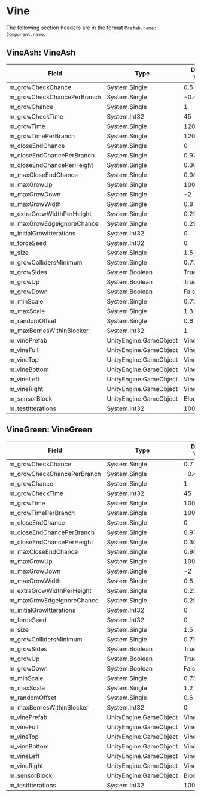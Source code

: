 # Vine

The following section headers are in the format `Prefab.name: Component.name`.

## VineAsh: VineAsh

|Field|Type|Default Value|
|-----|----|-------------|
|m_growCheckChance|System.Single|0.5|
|m_growCheckChancePerBranch|System.Single|-0.495|
|m_growChance|System.Single|1|
|m_growCheckTime|System.Int32|45|
|m_growTime|System.Single|120|
|m_growTimePerBranch|System.Single|120|
|m_closeEndChance|System.Single|0|
|m_closeEndChancePerBranch|System.Single|0.973|
|m_closeEndChancePerHeight|System.Single|0.305|
|m_maxCloseEndChance|System.Single|0.98|
|m_maxGrowUp|System.Single|1000|
|m_maxGrowDown|System.Single|-2|
|m_maxGrowWidth|System.Single|0.8|
|m_extraGrowWidthPerHeight|System.Single|0.25|
|m_maxGrowEdgeIgnoreChance|System.Single|0.291|
|m_initialGrowItterations|System.Int32|0|
|m_forceSeed|System.Int32|0|
|m_size|System.Single|1.5|
|m_growCollidersMinimum|System.Single|0.75|
|m_growSides|System.Boolean|True|
|m_growUp|System.Boolean|True|
|m_growDown|System.Boolean|False|
|m_minScale|System.Single|0.75|
|m_maxScale|System.Single|1.3|
|m_randomOffset|System.Single|0.6|
|m_maxBerriesWithinBlocker|System.Int32|1|
|m_vinePrefab|UnityEngine.GameObject|VineAsh|
|m_vineFull|UnityEngine.GameObject|VineFull|
|m_vineTop|UnityEngine.GameObject|VineTop|
|m_vineBottom|UnityEngine.GameObject|VineBottom|
|m_vineLeft|UnityEngine.GameObject|VineLeft|
|m_vineRight|UnityEngine.GameObject|VineRight|
|m_sensorBlock|UnityEngine.GameObject|BlockSensor|
|m_testItterations|System.Int32|100|

## VineGreen: VineGreen

|Field|Type|Default Value|
|-----|----|-------------|
|m_growCheckChance|System.Single|0.7|
|m_growCheckChancePerBranch|System.Single|-0.495|
|m_growChance|System.Single|1|
|m_growCheckTime|System.Int32|45|
|m_growTime|System.Single|100|
|m_growTimePerBranch|System.Single|100|
|m_closeEndChance|System.Single|0|
|m_closeEndChancePerBranch|System.Single|0.973|
|m_closeEndChancePerHeight|System.Single|0.305|
|m_maxCloseEndChance|System.Single|0.98|
|m_maxGrowUp|System.Single|1000|
|m_maxGrowDown|System.Single|-2|
|m_maxGrowWidth|System.Single|0.8|
|m_extraGrowWidthPerHeight|System.Single|0.25|
|m_maxGrowEdgeIgnoreChance|System.Single|0.291|
|m_initialGrowItterations|System.Int32|0|
|m_forceSeed|System.Int32|0|
|m_size|System.Single|1.5|
|m_growCollidersMinimum|System.Single|0.75|
|m_growSides|System.Boolean|True|
|m_growUp|System.Boolean|True|
|m_growDown|System.Boolean|False|
|m_minScale|System.Single|0.75|
|m_maxScale|System.Single|1.2|
|m_randomOffset|System.Single|0.6|
|m_maxBerriesWithinBlocker|System.Int32|0|
|m_vinePrefab|UnityEngine.GameObject|VineGreen|
|m_vineFull|UnityEngine.GameObject|VineFull|
|m_vineTop|UnityEngine.GameObject|VineTop|
|m_vineBottom|UnityEngine.GameObject|VineBottom|
|m_vineLeft|UnityEngine.GameObject|VineLeft|
|m_vineRight|UnityEngine.GameObject|VineRight|
|m_sensorBlock|UnityEngine.GameObject|BlockSensor|
|m_testItterations|System.Int32|100|

